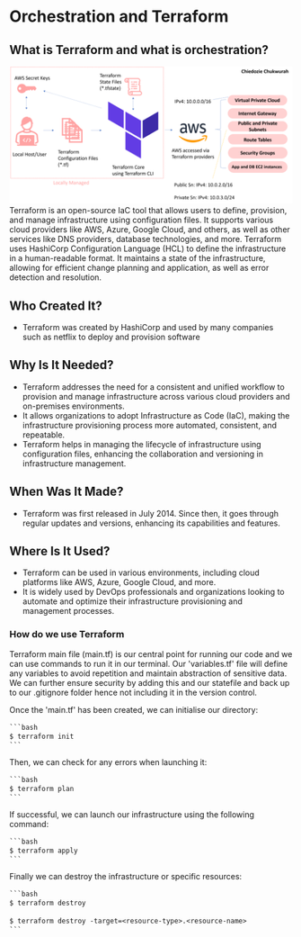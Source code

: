 # Orchestration and Terraform

## What is Terraform and what is orchestration?
![Terraform diagram.png](Terraform%20diagram.png)
Terraform is an open-source IaC tool that allows users to define, provision, and manage infrastructure using configuration files.
It supports various cloud providers like AWS, Azure, Google Cloud, and others, as well as other services like DNS providers, database technologies, and more.
Terraform uses HashiCorp Configuration Language (HCL) to define the infrastructure in a human-readable format.
It maintains a state of the infrastructure, allowing for efficient change planning and application, as well as error detection and resolution.

## **Who Created It?**
   - Terraform was created by HashiCorp and used by many companies such as netflix to deploy and provision software

## **Why Is It Needed?**
   - Terraform addresses the need for a consistent and unified workflow to provision and manage infrastructure across various cloud providers and on-premises environments.
   - It allows organizations to adopt Infrastructure as Code (IaC), making the infrastructure provisioning process more automated, consistent, and repeatable.
   - Terraform helps in managing the lifecycle of infrastructure using configuration files, enhancing the collaboration and versioning in infrastructure management.

## **When Was It Made?**
   - Terraform was first released in July 2014. Since then, it goes through regular updates and versions,  enhancing its capabilities and features.

## **Where Is It Used?**
   - Terraform can be used in various environments, including cloud platforms like AWS, Azure, Google Cloud, and more.
   - It is widely used by DevOps professionals and organizations looking to automate and optimize their infrastructure provisioning and management processes.


### How do we use Terraform
Terraform main file (main.tf) is our central point for running our code and we can use commands to run it in our terminal. 
Our 'variables.tf' file will define any variables to avoid repetition and maintain abstraction of sensitive data.
We can further ensure security by adding this and our statefile and back up to our .gitignore folder hence not including it in the version control.

Once the 'main.tf' has been created, we can initialise our directory:

    ```bash
    $ terraform init
    ```

Then, we can check for any errors when launching it:

    ```bash
    $ terraform plan
    ```

If successful, we can launch our infrastructure using the following command:

    ```bash
    $ terraform apply
    ```

Finally we can destroy the infrastructure or specific resources:

    ```bash
    $ terraform destroy 
    
    $ terraform destroy -target=<resource-type>.<resource-name>
    ```
